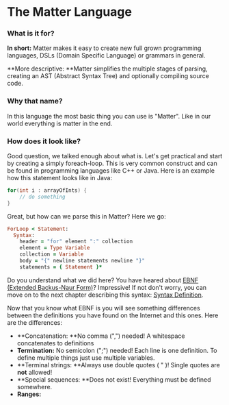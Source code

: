 # The Matter Language

### What is it for?

**In short:** Matter makes it easy to create new full grown programming languages, DSLs \(Domain Specific Language\) or grammars in general.

**More descriptive: **Matter simplifies the multiple stages of parsing, creating an AST \(Abstract Syntax Tree\) and optionally compiling source code.

### Why that name?

In this language the most basic thing you can use is "Matter". Like in our world everything is matter in the end.

### How does it look like?

Good question, we talked enough about what is. Let's get practical and start by creating a simply foreach-loop. This is very common construct and can be found in programming languages like C++ or Java. Here is an example how this statement looks like in Java:

```java
for(int i : arrayOfInts) {
    // do something
}
```

Great, but how can we parse this in Matter? Here we go:

```ruby
ForLoop < Statement:
  Syntax:
    header = "for" element ":" collection
    element = Type Variable
    collection = Variable
    body = "{" newline statements newline "}" 
    statements = { Statement }*
```

Do you understand what we did here? You have heared about [EBNF \(Extended Backus-Naur Form\)](https://en.wikipedia.org/wiki/Extended_Backus%E2%80%93Naur_form "EBNF description on Wikipedia")? Impressive! If not don't worry, you can move on to the next chapter describing this syntax: [Syntax Definition](/chapter1.md).

Now that you know what EBNF is you will see something differences between the definitions you have found on the Internet and this ones. Here are the differences:

* **Concatenation: **No comma \(","\) needed! A whitespace concatenates to definitions 
* **Termination:** No semicolon \(";"\) needed! Each line is one definition. To define multiple things just use multiple variables.
* **Terminal strings: **Always use double quotes \( " \)! Single quotes are **not** allowed!
* **Special sequences: **Does not exist! Everything must be defined somewhere.
* **Ranges:** 



